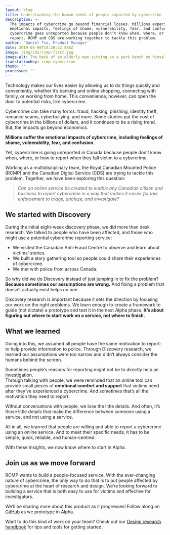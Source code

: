 ```yaml
---
layout: blog
title: Understanding the human needs of people impacted by cybercrime
description: >-
  The impacts of cybercrime go beyond financial losses. Millions experience
  emotional impacts, feelings of shame, vulnerability, fear, and confusion. Yet,
  cybercrime goes unreported because people don’t know when, where, or how to
  report. RCMP and CDS are working together to tackle this problem.
author: 'Daniel Tse, Product Manager'
date: 2019-05-06T14:28:22.886Z
image: /img/cds/rcmp-first.jpg
image-alt: The back of an elderly man sitting on a park bench by himself.
translationKey: rcmp-cybercrime
thumb: ''
processed: ''
---
```

Technology makes our lives easier by allowing us to do things quickly and conveniently, whether it’s banking and online shopping, connecting with family, or working from home. This convenience, however, can open the door to potential risks, like cybercrime. 

Cybercrime can take many forms: fraud, hacking, phishing, identity theft, romance scams, cyberbullying, and more. Some studies put the cost of cybercrime in the billions of dollars, and it continues to be a rising trend. But, the impacts go beyond economics. 

**Millions suffer the emotional impacts of cybercrime, including feelings of shame, vulnerability, fear, and confusion.** 

Yet, cybercrime is going unreported in Canada because people don’t know when, where, or how to report when they fall victim to a cybercrime.

Working as a multidisciplinary team, the Royal Canadian Mounted Police (RCMP) and the Canadian Digital Service (CDS) are trying to tackle this problem. Together, we have been exploring this question:

> *Can an online service be created to enable any Canadian citizen and business to report cybercrime in a way that makes it easier for law enforcement to triage, analyze, and investigate?*

## We started with Discovery

During the initial eight-week discovery phase, we did more than desk research. We talked to people who have been affected, and those who might use a potential cybercrime reporting service: 

* We visited the Canadian Anti-Fraud Centre to observe and learn about victims’ stories.
* We built a story gathering tool so people could share their experiences of cybercrime.
* We met with police from across Canada.

So why did we do Discovery instead of just jumping in to fix the problem? **Because sometimes our assumptions are wrong.** And fixing a problem that doesn’t actually exist helps no one.

Discovery research is important because it sets the direction by focusing our work on the right problems. We learn enough to create a  framework to guide (not dictate) a prototype and test it in the next Alpha phase. **It’s about figuring out where to start work on a service, not where to finish.** 

## What we learned

Going into this, we assumed all people have the same motivation to report: to help provide information to police. Through Discovery research,  we learned our assumptions were too narrow and didn’t always consider the humans behind the screen.

Sometimes people’s reasons for reporting might not be to directly help an investigation.  
Through talking with people, we were reminded that an online tool can provide small pieces of **emotional comfort and support** that victims need after they’ve experienced a cybercrime. And sometimes that’s all the motivation they need to report. 

Without conversations with people, we lose the little details. And often, it’s those little details that make the difference between someone using a service, and not using a service.

All in all, we learned that people are willing and able to report a cybercrime using an online service. And to meet their specific needs, it has to be simple, quick, reliable, and human-centred.

With these insights, we now know where to start in Alpha.

## Join us as we move forward

RCMP wants to build a people-focused service. With the ever-changing nature of cybercrime, the only way to do that is to put people affected by cybercrime at the heart of research and design. We’re looking forward to building a service that is both easy to use for victims and effective for investigators. 

We’ll be sharing more about this product as it progresses! Follow along on [GitHub](https://github.com/cds-snc/report-a-cybercrime) as we prototype in Alpha.

Want to do this kind of work on your team?  Check out our [Design research handbook](https://cds-snc.github.io/design-research-handbook/home/) for tips and tools for getting started.
